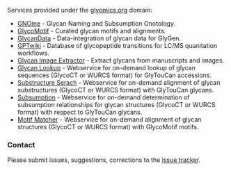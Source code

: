 Services provided under the [glyomics.org](https://glyomics.org) domain:

* [GNOme](https://gnome.glyomics.org) - Glycan Naming and Subsumption Onotology.
* [GlycoMotif](https://glycomotif.glyomics.org) - Curated glycan motifs and alignments.
* [GlycanData](https://glycans.glyomics.org) - Data-integration of glycan data for GlyGen.
* [GPTwiki](https://gptwiki.glyomics.org) - Database of glycopeptide transitions for LC/MS quanitation workflows.
* [Glycan Image Extractor](https://extractor.glyomics.org) - Extract glycans from manuscripts and images.
* [Glycan Lookup](https://glylookup.glyomics.org) - Webservice for on-demand lookup of glycan sequences (GlycoCT or WURCS format) for GlyTouCan accessions.
* [Substructure Serach](https://substrsearch.glyomics.org) - Webservice for on-demand alignment of glycan substructures (GlycoCT or WURCS format) with GlyTouCan glycans.
* [Subsumption](https://subsumption.glyomics.org) - Webservice for on-demand determination of subsumption relationships for glycan structures (GlycoCT or WURCS format) with respect to GlyTouCan glycans.
* [Motif Matcher](https://motifmatch.glyomics.org) - Webservice for on-demand alignment of glycan structures (GlycoCT or WURCS format) with GlycoMotif motifs.

### Contact

Please submit issues, suggestions, corrections to the [issue tracker](https://github.com/glygen-glycan-data/glyomics.org/issues).  
